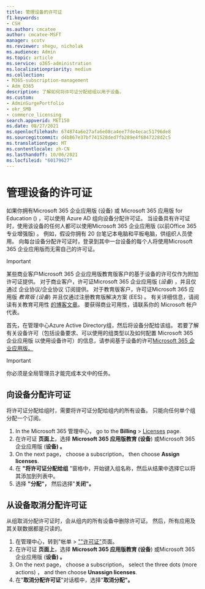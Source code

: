 ```yaml
---
title: 管理设备的许可证
f1.keywords:
- CSH
ms.author: cmcatee
author: cmcatee-MSFT
manager: scotv
ms.reviewer: shegu, nicholak
ms.audience: Admin
ms.topic: article
ms.service: o365-administration
ms.localizationpriority: medium
ms.collection:
- M365-subscription-management
- Adm_O365
description: 了解如何将许可证分配给组以用于设备。
ms.custom:
- AdminSurgePortfolio
- okr_SMB
- commerce_licensing
search.appverid: MET150
ms.date: 08/27/2021
ms.openlocfilehash: 674874a6e27afa6e08ca4ee77de4ecac51796de8
ms.sourcegitcommit: d4b867e37bf741528ded7fb289e4f6847228d2c5
ms.translationtype: MT
ms.contentlocale: zh-CN
ms.lasthandoff: 10/06/2021
ms.locfileid: "60179627"
---
```

# <a name="manage-licenses-for-devices"></a>管理设备的许可证

如果你拥有Microsoft 365 企业应用版 (设备) 或 Microsoft 365 应用版 for Education () ，可以使用 Azure AD 组向设备分配许可证。 当设备具有许可证时，使用该设备的任何人都可以使用Microsoft 365 企业应用版 (以前Office 365 专业增强版) 。 例如，假设你拥有 20 台笔记本电脑和平板电脑，供组织人员使用。 向每台设备分配许可证时，登录到其中一台设备的每个人将使用Microsoft 365 企业应用版而无需自己的许可证。

> [!IMPORTANT]
> 某些商业客户Microsoft 365 企业应用版教育版客户的基于设备的许可仅作为附加许可证提供。 对于商业客户，许可证Microsoft 365 企业应用版 (*设备*) ，并且仅通过 企业协议/企业协议 订阅提供。 对于教育版客户，许可证Microsoft 365 应用版 *教育版 (设备*) 并且仅通过注册教育版解决方案 (EES) 。 有关详细信息，请阅读有关教育可用性 [的博客文章](https://educationblog.microsoft.com/2019/08/attention-it-administrators-announcing-office-365-proplus-device-based-subscription-for-education)。 要获得商业可用性，请联系你的 Microsoft 帐户代表。

首先，在管理中心Azure Active Directory组，然后将设备分配给该组。 若要了解有关设备许可（包括设备要求、可以使用的组类型以及如何配置 Microsoft 365 企业应用版 以使用设备许可）的信息，请参阅基于设备的许可[Microsoft 365 企业应用版。](/deployoffice/device-based-licensing)

> [!IMPORTANT]
> 你必须是全局管理员才能完成本文中的任务。

## <a name="assign-licenses-to-devices"></a>向设备分配许可证

将许可证分配给组时，需要将许可证分配给组内的所有设备。 只能向任何单个组分配一个订阅。

1. In the Microsoft 365 管理中心， go to the **Billing**  >  <a href="https://go.microsoft.com/fwlink/p/?linkid=842264" target="_blank">Licenses</a> page.
2. 在许可证 **页面上**，选择 **Microsoft 365 应用版教育 (设备**) 或Microsoft 365 企业应用版 (**设备) 。**
3. On the next page， choose a subscription， then choose **Assign licenses**.
4. 在 **"将许可证分配给组** "窗格中，开始键入组名称，然后从结果中选择它以将其添加到列表中。
5. 选择 **"分配"，** 然后选择"**关闭"。**

## <a name="unassign-licenses-from-devices"></a>从设备取消分配许可证

从组取消分配许可证时，会从组内的所有设备中删除许可证。 然后，所有应用及其关联数据都是只读的。

1. 在管理中心，转到"帐单  >  <a href="https://go.microsoft.com/fwlink/p/?linkid=842264" target="_blank">""许可证"</a>页面。
2. 在许可证 **页面上**，选择 **Microsoft 365 应用版教育 (设备**) 或Microsoft 365 企业应用版 (**设备) 。**
3. On the next page， choose a subscription， select the three dots (more actions) ， and then choose **Unassign licenses**.
4. 在"**取消分配许可证**"对话框中，选择"**取消分配"。**
